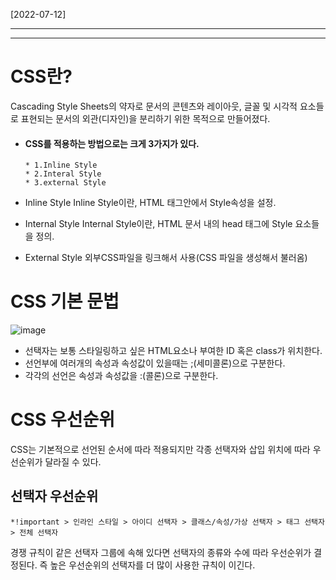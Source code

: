 [2022-07-12]

--------------------------------------------------------------




--------------------------------------------------------------
# CSS란?
Cascading Style Sheets의 약자로 문서의 콘텐츠와 레이아웃, 글꼴 및 시각적 요소들로 표현되는 문서의 외관(디자인)을 분리하기 위한 목적으로 만들어졌다.

* #### CSS를 적용하는 방법으로는 크게 3가지가 있다. 

      * 1.Inline Style
      * 2.Interal Style
      * 3.external Style
      
* Inline Style
Inline Style이란, HTML 태그안에서 Style속성을 설정.

* Internal Style
Internal Style이란, HTML 문서 내의 head 태그에 Style 요소들을 정의.

* External Style
외부CSS파일을 링크해서 사용(CSS 파일을 생성해서 불러옴)

# CSS 기본 문법
![image](https://t1.daumcdn.net/cfile/tistory/270CCE4255509FCB34)
* 선택자는 보통 스타일링하고 싶은 HTML요소나 부여한 ID 혹은 class가 위치한다.
* 선언부에 여러개의 속성과 속성값이 있을때는 ;(세미콜론)으로 구분한다.
* 각각의 선언은 속성과 속성값을 :(콜론)으로 구분한다.

# CSS 우선순위
CSS는 기본적으로 선언된 순서에 따라 적용되지만 각종 선택자와 삽입 위치에 따라 우선순위가 달라질 수 있다.

## 선택자 우선순위
    *!important > 인라인 스타일 > 아이디 선택자 > 클래스/속성/가상 선택자 > 태그 선택자 > 전체 선택자
경쟁 규칙이 같은 선택자 그룹에 속해 있다면 선택자의 종류와 수에 따라 우선순위가 결정된다. 즉 높은 우선순위의 선택자를 더 많이 사용한 규칙이 이긴다.
